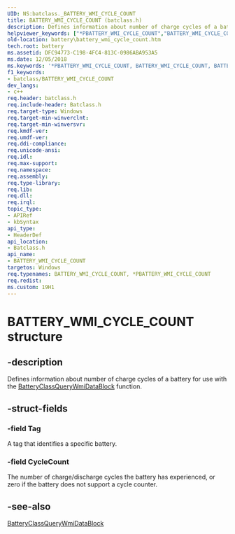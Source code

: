 ```yaml
---
UID: NS:batclass._BATTERY_WMI_CYCLE_COUNT
title: BATTERY_WMI_CYCLE_COUNT (batclass.h)
description: Defines information about number of charge cycles of a battery for use with the BatteryClassQueryWmiDataBlock function.
helpviewer_keywords: ["*PBATTERY_WMI_CYCLE_COUNT","BATTERY_WMI_CYCLE_COUNT","BATTERY_WMI_CYCLE_COUNT structure [Battery Devices]","PBATTERY_WMI_CYCLE_COUNT","PBATTERY_WMI_CYCLE_COUNT structure pointer [Battery Devices]","batclass/BATTERY_WMI_CYCLE_COUNT","batclass/PBATTERY_WMI_CYCLE_COUNT","battery.battery_wmi_cycle_count"]
old-location: battery\battery_wmi_cycle_count.htm
tech.root: battery
ms.assetid: DFC94773-C198-4FC4-813C-0986ABA953A5
ms.date: 12/05/2018
ms.keywords: '*PBATTERY_WMI_CYCLE_COUNT, BATTERY_WMI_CYCLE_COUNT, BATTERY_WMI_CYCLE_COUNT structure [Battery Devices], PBATTERY_WMI_CYCLE_COUNT, PBATTERY_WMI_CYCLE_COUNT structure pointer [Battery Devices], batclass/BATTERY_WMI_CYCLE_COUNT, batclass/PBATTERY_WMI_CYCLE_COUNT, battery.battery_wmi_cycle_count'
f1_keywords:
- batclass/BATTERY_WMI_CYCLE_COUNT
dev_langs:
- c++
req.header: batclass.h
req.include-header: Batclass.h
req.target-type: Windows
req.target-min-winverclnt: 
req.target-min-winversvr: 
req.kmdf-ver: 
req.umdf-ver: 
req.ddi-compliance: 
req.unicode-ansi: 
req.idl: 
req.max-support: 
req.namespace: 
req.assembly: 
req.type-library: 
req.lib: 
req.dll: 
req.irql: 
topic_type:
- APIRef
- kbSyntax
api_type:
- HeaderDef
api_location:
- Batclass.h
api_name:
- BATTERY_WMI_CYCLE_COUNT
targetos: Windows
req.typenames: BATTERY_WMI_CYCLE_COUNT, *PBATTERY_WMI_CYCLE_COUNT
req.redist: 
ms.custom: 19H1
---
```


# BATTERY_WMI_CYCLE_COUNT structure


## -description


Defines information about number of charge cycles of a battery for use with the <a href="https://docs.microsoft.com/windows/desktop/api/batclass/nf-batclass-batteryclassquerywmidatablock">BatteryClassQueryWmiDataBlock</a> function.


## -struct-fields




### -field Tag

A tag that identifies a specific battery.


### -field CycleCount

The number of charge/discharge cycles the battery has experienced, or zero if the battery does not support a cycle counter.


## -see-also




<a href="https://docs.microsoft.com/windows/desktop/api/batclass/nf-batclass-batteryclassquerywmidatablock">BatteryClassQueryWmiDataBlock</a>
 

 


